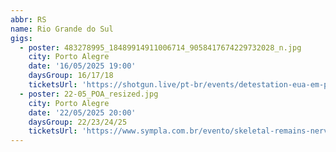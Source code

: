 ```yaml
---
abbr: RS
name: Rio Grande do Sul
gigs:
  - poster: 483278995_18489914911006714_9058417674229732028_n.jpg
    city: Porto Alegre
    date: '16/05/2025 19:00'
    daysGroup: 16/17/18
    ticketsUrl: 'https://shotgun.live/pt-br/events/detestation-eua-em-porto-alegre'
  - poster: 22-05_POA_resized.jpg
    city: Porto Alegre
    date: '22/05/2025 20:00'
    daysGroup: 22/23/24/25
    ticketsUrl: 'https://www.sympla.com.br/evento/skeletal-remains-nervochaos-rebaelliun/2907969'
---
```


